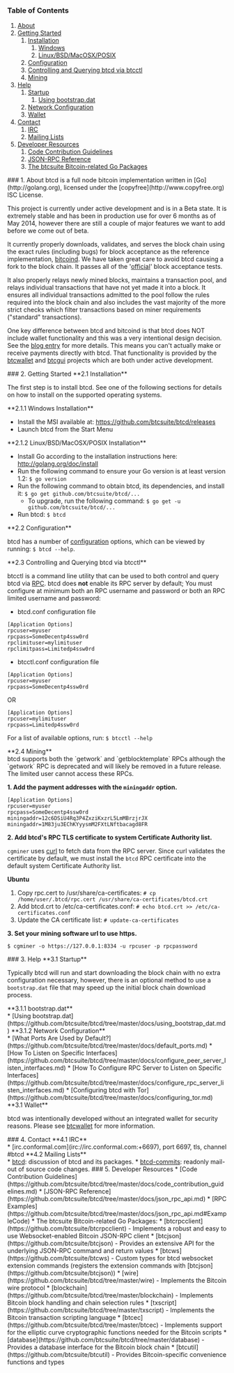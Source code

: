 ### Table of Contents
1. [About](#About)
2. [Getting Started](#GettingStarted)
    1. [Installation](#Installation)
        1. [Windows](#WindowsInstallation)
        2. [Linux/BSD/MacOSX/POSIX](#PosixInstallation)
    2. [Configuration](#Configuration)
    3. [Controlling and Querying btcd via btcctl](#BtcctlConfig)
    4. [Mining](#Mining)
3. [Help](#Help)
    1. [Startup](#Startup)
        1. [Using bootstrap.dat](#BootstrapDat)
    2. [Network Configuration](#NetworkConfig)
    3. [Wallet](#Wallet)
4. [Contact](#Contact)
    1. [IRC](#ContactIRC)
    2. [Mailing Lists](#MailingLists)
5. [Developer Resources](#DeveloperResources)
    1. [Code Contribution Guidelines](#ContributionGuidelines)
    2. [JSON-RPC Reference](#JSONRPCReference)
    3. [The btcsuite Bitcoin-related Go Packages](#GoPackages)

<a name="About" />
### 1. About
btcd is a full node bitcoin implementation written in [Go](http://golang.org),
licensed under the [copyfree](http://www.copyfree.org) ISC License.

This project is currently under active development and is in a Beta state. It is
extremely stable and has been in production use for over 6 months as of May
2014, however there are still a couple of major features we want to add before
we come out of beta.

It currently properly downloads, validates, and serves the block chain using the
exact rules (including bugs) for block acceptance as the reference
implementation, [bitcoind](https://github.com/bitcoin/bitcoin).  We have taken
great care to avoid btcd causing a fork to the block chain. It passes all of
the '[official](https://github.com/TheBlueMatt/test-scripts/)' block acceptance
tests.

It also properly relays newly mined blocks, maintains a transaction pool, and
relays individual transactions that have not yet made it into a block. It
ensures all individual transactions admitted to the pool follow the rules
required into the block chain and also includes the vast majority of the more
strict checks which filter transactions based on miner requirements ("standard"
transactions).

One key difference between btcd and bitcoind is that btcd does NOT include
wallet functionality and this was a very intentional design decision. See the
[blog entry](https://blog.conformal.com/btcd-not-your-moms-bitcoin-daemon) for
more details. This means you can't actually make or receive payments directly
with btcd. That functionality is provided by the
[btcwallet](https://github.com/btcsuite/btcwallet) and
[btcgui](https://github.com/btcsuite/btcgui) projects which are both under
active development.

<a name="GettingStarted" />
### 2. Getting Started

<a name="Installation" />
**2.1 Installation**<br />

The first step is to install btcd.  See one of the following sections for
details on how to install on the supported operating systems.

<a name="WindowsInstallation" />
**2.1.1 Windows Installation**<br />

* Install the MSI available at: https://github.com/btcsuite/btcd/releases
* Launch btcd from the Start Menu

<a name="PosixInstallation" />
**2.1.2 Linux/BSD/MacOSX/POSIX Installation**<br />

* Install Go according to the installation instructions here: http://golang.org/doc/install
* Run the following command to ensure your Go version is at least version 1.2: `$ go version`
* Run the following command to obtain btcd, its dependencies, and install it: `$ go get github.com/btcsuite/btcd/...`<br />
  * To upgrade, run the following command: `$ go get -u github.com/btcsuite/btcd/...`
* Run btcd: `$ btcd`

<a name="Configuration" />
**2.2 Configuration**<br />

btcd has a number of [configuration](http://godoc.org/github.com/btcsuite/btcd)
options, which can be viewed by running: `$ btcd --help`.

<a name="BtcctlConfig" />
**2.3 Controlling and Querying btcd via btcctl**<br />

btcctl is a command line utility that can be used to both control and query btcd
via [RPC](http://www.wikipedia.org/wiki/Remote_procedure_call).  btcd does
**not** enable its RPC server by default;  You must configure at minimum both an
RPC username and password or both an RPC limited username and password:

* btcd.conf configuration file
```
[Application Options]
rpcuser=myuser
rpcpass=SomeDecentp4ssw0rd
rpclimituser=mylimituser
rpclimitpass=Limitedp4ssw0rd
```
* btcctl.conf configuration file
```
[Application Options]
rpcuser=myuser
rpcpass=SomeDecentp4ssw0rd
```
OR
```
[Application Options]
rpcuser=mylimituser
rpcpass=Limitedp4ssw0rd
```
For a list of available options, run: `$ btcctl --help`

<a name="Mining" />
**2.4 Mining**<br />
btcd supports both the `getwork` and `getblocktemplate` RPCs although the
`getwork` RPC is deprecated and will likely be removed in a future release.
The limited user cannot access these RPCs.<br />

**1. Add the payment addresses with the `miningaddr` option.**<br />

```
[Application Options]
rpcuser=myuser
rpcpass=SomeDecentp4ssw0rd
miningaddr=12c6DSiU4Rq3P4ZxziKxzrL5LmMBrzjrJX
miningaddr=1M83ju3EChKYyysmM2FXtLNftbacagd8FR
```

**2. Add btcd's RPC TLS certificate to system Certificate Authority list.**<br />

`cgminer` uses [curl](http://curl.haxx.se/) to fetch data from the RPC server.
Since curl validates the certificate by default, we must install the `btcd` RPC
certificate into the default system Certificate Authority list.

**Ubuntu**<br />

1. Copy rpc.cert to /usr/share/ca-certificates: `# cp /home/user/.btcd/rpc.cert /usr/share/ca-certificates/btcd.crt`<br />
2. Add btcd.crt to /etc/ca-certificates.conf: `# echo btcd.crt >> /etc/ca-certificates.conf`<br />
3. Update the CA certificate list: `# update-ca-certificates`<br />

**3. Set your mining software url to use https.**<br />

`$ cgminer -o https://127.0.0.1:8334 -u rpcuser -p rpcpassword`

<a name="Help" />
### 3. Help

<a name="Startup" />
**3.1 Startup**<br />

Typically btcd will run and start downloading the block chain with no extra
configuration necessary, however, there is an optional method to use a
`bootstrap.dat` file that may speed up the initial block chain download process.

<a name="BootstrapDat" />
**3.1.1 bootstrap.dat**<br />
* [Using bootstrap.dat](https://github.com/btcsuite/btcd/tree/master/docs/using_bootstrap_dat.md)

<a name="NetworkConfig" />
**3.1.2 Network Configuration**<br />
* [What Ports Are Used by Default?](https://github.com/btcsuite/btcd/tree/master/docs/default_ports.md)
* [How To Listen on Specific Interfaces](https://github.com/btcsuite/btcd/tree/master/docs/configure_peer_server_listen_interfaces.md)
* [How To Configure RPC Server to Listen on Specific Interfaces](https://github.com/btcsuite/btcd/tree/master/docs/configure_rpc_server_listen_interfaces.md)
* [Configuring btcd with Tor](https://github.com/btcsuite/btcd/tree/master/docs/configuring_tor.md)

<a name="Wallet" />
**3.1 Wallet**<br />

btcd was intentionally developed without an integrated wallet for security
reasons.  Please see [btcwallet](https://github.com/btcsuite/btcwallet) for more
information.

<a name="Contact" />
### 4. Contact

<a name="ContactIRC" />
**4.1 IRC**<br />
* [irc.conformal.com](irc://irc.conformal.com:+6697), port 6697, tls, channel #btcd

<a name="MailingLists" />
**4.2 Mailing Lists**<br />
* <a href="mailto:btcd+subscribe@opensource.conformal.com">btcd</a>: discussion
  of btcd and its packages.
* <a href="mailto:btcd-commits+subscribe@opensource.conformal.com">btcd-commits</a>:
  readonly mail-out of source code changes.

<a name="DeveloperResources" />
### 5. Developer Resources

<a name="ContributionGuidelines" />
* [Code Contribution Guidelines](https://github.com/btcsuite/btcd/tree/master/docs/code_contribution_guidelines.md)
<a name="JSONRPCReference" />
* [JSON-RPC Reference](https://github.com/btcsuite/btcd/tree/master/docs/json_rpc_api.md)
    * [RPC Examples](https://github.com/btcsuite/btcd/tree/master/docs/json_rpc_api.md#ExampleCode)
<a name="GoPackages" />
* The btcsuite Bitcoin-related Go Packages:
    * [btcrpcclient](https://github.com/btcsuite/btcrpcclient) - Implements a
	  robust and easy to use Websocket-enabled Bitcoin JSON-RPC client
    * [btcjson](https://github.com/btcsuite/btcjson) - Provides an extensive API
	  for the underlying JSON-RPC command and return values
    * [btcws](https://github.com/btcsuite/btcws) - Custom types for btcd
	  websocket extension commands (registers the extension commands with
	  [btcjson](https://github.com/btcsuite/btcjson))
    * [wire](https://github.com/btcsuite/btcd/tree/master/wire) - Implements the
	  Bitcoin wire protocol
    * [blockchain](https://github.com/btcsuite/btcd/tree/master/blockchain) -
	  Implements Bitcoin block handling and chain selection rules
    * [txscript](https://github.com/btcsuite/btcd/tree/master/txscript) -
	  Implements the Bitcoin transaction scripting language
    * [btcec](https://github.com/btcsuite/btcd/tree/master/btcec) - Implements
	  support for the elliptic curve cryptographic functions needed for the
	  Bitcoin scripts
    * [database](https://github.com/btcsuite/btcd/tree/master/database) -
	  Provides a database interface for the Bitcoin block chain
    * [btcutil](https://github.com/btcsuite/btcutil) - Provides Bitcoin-specific
	  convenience functions and types